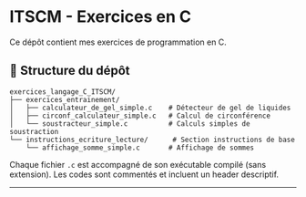 # ITSCM - Exercices en C
Ce dépôt contient mes exercices de programmation en C.

## 📂 Structure du dépôt
```
exercices_langage_C_ITSCM/
├── exercices_entrainement/  
│   ├── calculateur_de_gel_simple.c    # Détecteur de gel de liquides  
│   ├── circonf_calculateur_simple.c   # Calcul de circonférence 
│   └── soustracteur_simple.c          # Calculs simples de soustraction
└── instructions_ecriture_lecture/      # Section instructions de base
    └── affichage_somme_simple.c       # Affichage de sommes
```

Chaque fichier `.c` est accompagné de son exécutable compilé (sans extension).
Les codes sont commentés et incluent un header descriptif.

---

